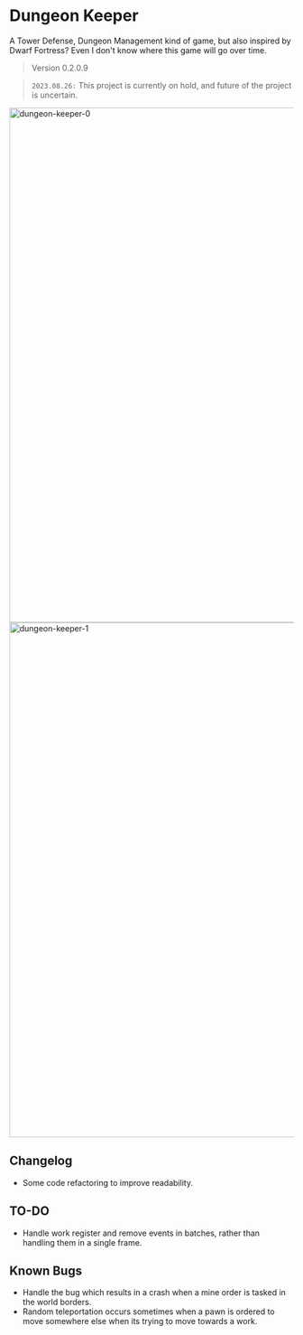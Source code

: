 # Dungeon Keeper

A Tower Defense, Dungeon Management kind of game, but also inspired by Dwarf Fortress? Even I don't know where this game will go over time.

> Version 0.2.0.9

> `2023.08.26:` This project is currently on hold, and future of the project is uncertain.

<img width="912" alt="dungeon-keeper-0" src="https://github.com/veranovus/dungeon-keeper/assets/81249153/ee4df755-02fb-4d87-b7dd-9ecfee4e6fd0">
<img width="912" alt="dungeon-keeper-1" src="https://github.com/veranovus/dungeon-keeper/assets/81249153/268aa72b-ab6e-492f-ba1b-8efd609b4647">

## Changelog

- Some code refactoring to improve readability.

## TO-DO

- Handle work register and remove events in batches, rather than handling them in a single frame.

## Known Bugs

- Handle the bug which results in a crash when a mine order is tasked in the world borders.
- Random teleportation occurs sometimes when a pawn is ordered to move somewhere else when its trying to move towards a work.
